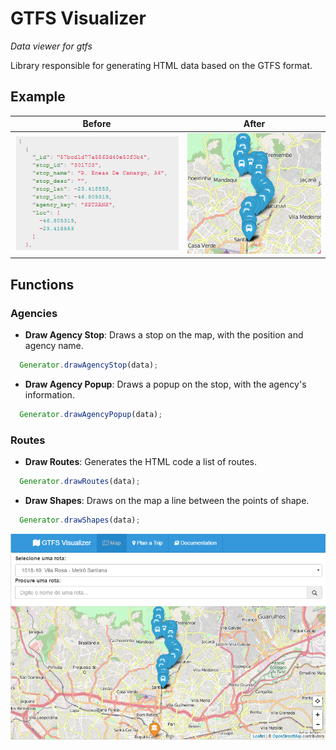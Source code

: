 # GTFS Visualizer

*Data viewer for gtfs*

Library responsible for generating HTML data based on the GTFS format.

## Example
| Before        | After         |
| ------------- |:-------------:|
| ![json-stops](img/readme/json-stops.PNG) | ![stops](img/readme/stops.PNG) |

## Functions
### Agencies
  - **Draw Agency Stop**: Draws a stop on the map, with the position and agency name.

  ```javascript
    Generator.drawAgencyStop(data);
  ```

  - **Draw Agency Popup**: Draws a popup on the stop, with the agency's information.

  ```javascript
    Generator.drawAgencyPopup(data);
  ```

### Routes
  - **Draw Routes**: Generates the HTML code a list of routes.

  ```javascript
    Generator.drawRoutes(data);
  ```

  - **Draw Shapes**: Draws on the map a line between the points of shape.

  ```javascript
    Generator.drawShapes(data);
  ```


![GTFS Visualizer](img/gtfs-v.PNG)
